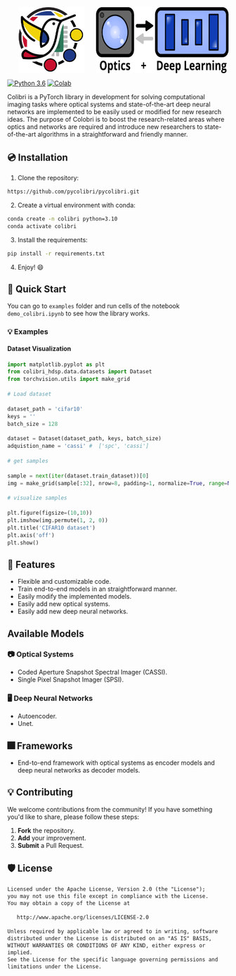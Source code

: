 ﻿<div style="display:flex;">
  <img src="docs/source/figures/colibri-logo.svg" alt="Image 1" style="width:30%;margin-left:auto;marging-right:auto;">
  <img src="docs/source/figures/colibri-banner.svg" alt="Image 2" style="width:60%;margin-left:auto;marging-right:auto;">
</div>

[![Python 3.6](https://img.shields.io/badge/python-3.10-blue.svg)](https://www.python.org/downloads/release/python-3100/)
[![Colab](https://colab.research.google.com/assets/colab-badge.svg)]()

Colibri is a PyTorch library in development for solving computational imaging tasks where optical systems and
state-of-the-art deep neural networks are implemented to be easily used or modified for new research ideas. The purpose
of Colobri is to boost the research-related areas where optics and networks are required and introduce new researchers
to state-of-the-art algorithms in a straightforward and friendly manner.

## 💿 Installation

1. Clone the repository:

```bash
https://github.com/pycolibri/pycolibri.git
```

2. Create a virtual environment with conda:

```bash
conda create -n colibri python=3.10
conda activate colibri
```

3. Install the requirements:

```bash
pip install -r requirements.txt
```

4. Enjoy! 😄

## 🚀 Quick Start

You can go to ``examples`` folder and run cells of the notebook ``demo_colibri.ipynb`` to see how the library works.

### 💡 Examples

#### Dataset Visualization

```python
import matplotlib.pyplot as plt
from colibri_hdsp.data.datasets import Dataset
from torchvision.utils import make_grid

# Load dataset

dataset_path = 'cifar10'
keys = ''
batch_size = 128

dataset = Dataset(dataset_path, keys, batch_size)
adquistion_name = 'cassi' #  ['spc', 'cassi']

# get samples

sample = next(iter(dataset.train_dataset))[0]
img = make_grid(sample[:32], nrow=8, padding=1, normalize=True, range=None, scale_each=False, pad_value=0)

# visualize samples

plt.figure(figsize=(10,10))
plt.imshow(img.permute(1, 2, 0))
plt.title('CIFAR10 dataset')
plt.axis('off')
plt.show()

```

## 🧰 Features

- Flexible and customizable code.
- Train end-to-end models in an straightforward manner.
- Easily modify the implemented models.
- Easily add new optical systems.
- Easily add new deep neural networks.

## Available Models

### 📷 Optical Systems

- Coded Aperture Snapshot Spectral Imager (CASSI).
- Single Pixel Snapshot Imager (SPSI).

### 🖥️ Deep Neural Networks

- Autoencoder.
- Unet.

## 🎆 Frameworks

- End-to-end framework with optical systems as encoder models and deep neural networks as decoder models.

## 💡 Contributing

We welcome contributions from the community! If you have something you'd like to share, please follow these steps:

1. **Fork** the repository.
2. **Add** your improvement.
3. **Submit** a Pull Request.

## 🛡️ License

```
Licensed under the Apache License, Version 2.0 (the "License");
you may not use this file except in compliance with the License.
You may obtain a copy of the License at

   http://www.apache.org/licenses/LICENSE-2.0

Unless required by applicable law or agreed to in writing, software
distributed under the License is distributed on an "AS IS" BASIS,
WITHOUT WARRANTIES OR CONDITIONS OF ANY KIND, either express or implied.
See the License for the specific language governing permissions and
limitations under the License.
```
